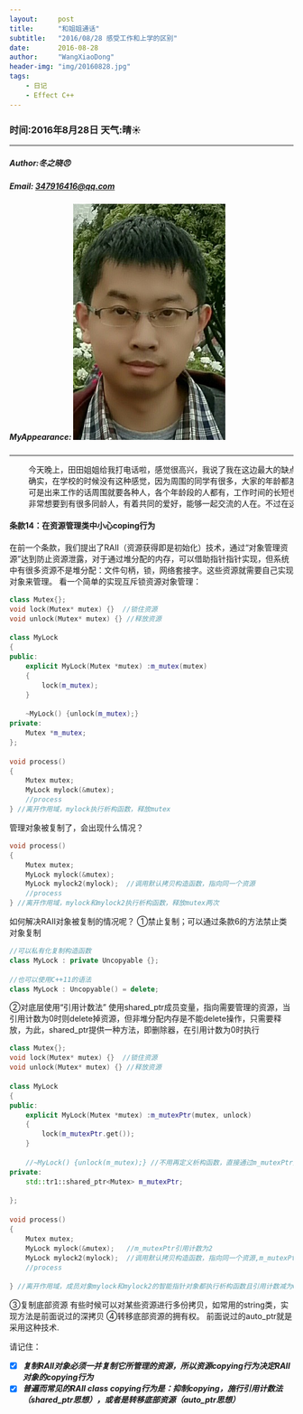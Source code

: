 ```yaml
---
layout:     post
title:      "和姐姐通话"
subtitle:   "2016/08/28 感受工作和上学的区别"
date:       2016-08-28
author:     "WangXiaoDong"
header-img: "img/20160828.jpg"
tags:
    - 日记
    - Effect C++
---
```


### 时间:2016年8月28日 天气:晴:sunny:
-----
#####   Author:冬之晓:angry:
#####   Email: 347916416@qq.com
#####   MyAppearance: ![MyAppearance](https://github.com/Dongzhixiao/PictureCache/raw/master/MyPicture.JPG "我的头像")
----------

<pre>
    今天晚上，田田姐姐给我打电话啦，感觉很高兴，我说了我在这边最大的缺点就是回家不方便，并且感到孤独。
	确实，在学校的时候没有这种感觉，因为周围的同学有很多，大家的年龄都差不多，状态都是一样的，
	可是出来工作的话周围就要各种人，各个年龄段的人都有，工作时间的长短也都不一样。突然就感到非常的不适应，
	非常想要到有很多同龄人，有着共同的爱好，能够一起交流的人在。不过在这里工作看来是短时间内是没有这种机会了……
</pre>

#### 条款14：在资源管理类中小心coping行为

在前一个条款，我们提出了RAII（资源获得即是初始化）技术，通过“对象管理资源”达到防止资源泄露，对于通过堆分配的内存，可以借助指针指针实现，但系统中有很多资源不是堆分配：文件句柄，锁，网络套接字。这些资源就需要自己实现对象来管理。
看一个简单的实现互斥锁资源对象管理：

```C++
class Mutex{};
void lock(Mutex* mutex) {}  //锁住资源
void unlock(Mutex* mutex) {} //释放资源

class MyLock
{
public:
	explicit MyLock(Mutex *mutex) :m_mutex(mutex)
	{
		lock(m_mutex);
	}

	~MyLock() {unlock(m_mutex);}
private:
	Mutex *m_mutex;
};

void process()
{
	Mutex mutex;
	MyLock mylock(&mutex);
	//process
} //离开作用域，mylock执行析构函数，释放mutex
```

管理对象被复制了，会出现什么情况？

```C++
void process()
{
	Mutex mutex;
	MyLock mylock(&mutex);
	MyLock mylock2(mylock);  //调用默认拷贝构造函数，指向同一个资源
	//process
} //离开作用域，mylock和mylock2执行析构函数，释放mutex两次
```

如何解决RAII对象被复制的情况呢？
①禁止复制；可以通过条款6的方法禁止类对象复制

```C++
//可以私有化复制构造函数
class MyLock : private Uncopyable {};

//也可以使用C++11的语法
class MyLock : Uncopyable() = delete;
```

②对底层使用“引用计数法”
使用shared\_ptr成员变量，指向需要管理的资源，当引用计数为0时则delete掉资源，但非堆分配内存是不能delete操作，只需要释放，为此，shared\_ptr提供一种方法，即删除器，在引用计数为0时执行

```C++
class Mutex{};
void lock(Mutex* mutex) {}  //锁住资源
void unlock(Mutex* mutex) {} //释放资源

class MyLock
{
public:
	explicit MyLock(Mutex *mutex) :m_mutexPtr(mutex, unlock)
	{
		lock(m_mutexPtr.get());
	}

	//~MyLock() {unlock(m_mutex);} //不用再定义析构函数，直接通过m_mutexPtr删除器释放资源
private:
	std::tr1::shared_ptr<Mutex> m_mutexPtr;

};

void process()
{
	Mutex mutex;
	MyLock mylock(&mutex);   //m_mutexPtr引用计数为2
	MyLock mylock2(mylock);  //调用默认拷贝构造函数，指向同一个资源,m_mutexPtr引用计数为2
	//process

} //离开作用域，成员对象mylock和mylock2的智能指针对象都执行析构函数且引用计数减为0，则调用删除器unlock()函数解除锁
```


③复制底部资源
有些时候可以对某些资源进行多份拷贝，如常用的string类，实现方法是前面说过的深拷贝
④转移底部资源的拥有权。
前面说过的auto_ptr就是采用这种技术.

请记住：

- [x] ***复制RAII对象必须一并复制它所管理的资源，所以资源copying行为决定RAII对象的copying行为***
- [x] ***普遍而常见的RAII class copying行为是：抑制copying，施行引用计数法（shared_ptr思想），或者是转移底部资源（auto_ptr思想）***
